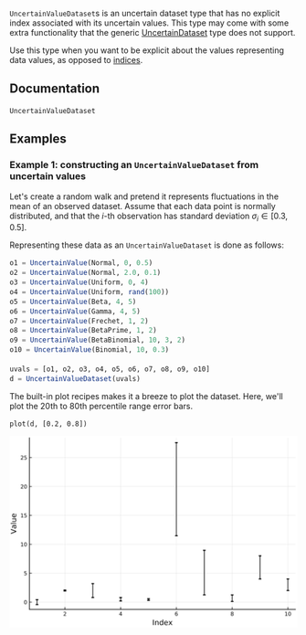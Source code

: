 `UncertainValueDataset`s is an uncertain dataset type that has no explicit index 
associated with its uncertain values. This type may come with some extra functionality 
that the generic [UncertainDataset](uncertain_dataset.md) type does not support. 

Use this type when you want to be explicit about the values representing data values,
as opposed to [indices](uncertain_index_dataset.md). 

## Documentation

```@docs
UncertainValueDataset
```

## Examples

### Example 1: constructing an `UncertainValueDataset` from uncertain values
Let's create a random walk and pretend it represents fluctuations in the mean
of an observed dataset. Assume that each data point is normally distributed,
and that the $i$-th observation has standard deviation $\sigma_i \in [0.3, 0.5]$.

Representing these data as an `UncertainValueDataset` is done as follows:

```julia 
o1 = UncertainValue(Normal, 0, 0.5)
o2 = UncertainValue(Normal, 2.0, 0.1)
o3 = UncertainValue(Uniform, 0, 4)
o4 = UncertainValue(Uniform, rand(100))
o5 = UncertainValue(Beta, 4, 5)
o6 = UncertainValue(Gamma, 4, 5)
o7 = UncertainValue(Frechet, 1, 2)
o8 = UncertainValue(BetaPrime, 1, 2)
o9 = UncertainValue(BetaBinomial, 10, 3, 2)
o10 = UncertainValue(Binomial, 10, 0.3)

uvals = [o1, o2, o3, o4, o5, o6, o7, o8, o9, o10]
d = UncertainValueDataset(uvals)
```

The built-in plot recipes makes it a breeze to plot the dataset. Here, we'll plot the 
20th to 80th percentile range error bars. 

```
plot(d, [0.2, 0.8])
```

![](uncertain_value_dataset_example.svg)
